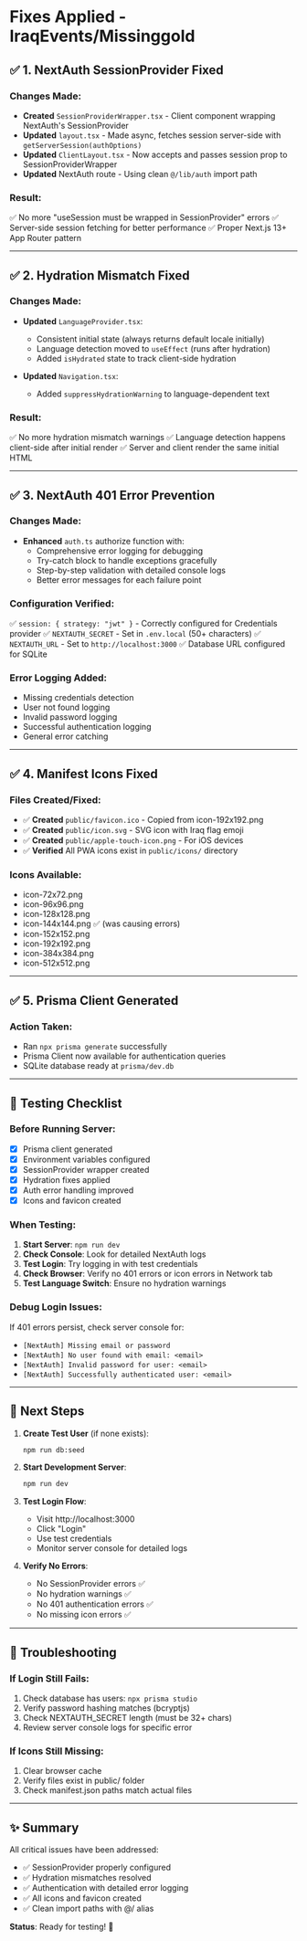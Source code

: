 # Fixes Applied - IraqEvents/Missinggold

## ✅ 1. NextAuth SessionProvider Fixed

### Changes Made:
- **Created** `SessionProviderWrapper.tsx` - Client component wrapping NextAuth's SessionProvider
- **Updated** `layout.tsx` - Made async, fetches session server-side with `getServerSession(authOptions)`
- **Updated** `ClientLayout.tsx` - Now accepts and passes session prop to SessionProviderWrapper
- **Updated** NextAuth route - Using clean `@/lib/auth` import path

### Result:
✅ No more "useSession must be wrapped in SessionProvider" errors
✅ Server-side session fetching for better performance
✅ Proper Next.js 13+ App Router pattern

---

## ✅ 2. Hydration Mismatch Fixed

### Changes Made:
- **Updated** `LanguageProvider.tsx`:
  - Consistent initial state (always returns default locale initially)
  - Language detection moved to `useEffect` (runs after hydration)
  - Added `isHydrated` state to track client-side hydration
  
- **Updated** `Navigation.tsx`:
  - Added `suppressHydrationWarning` to language-dependent text

### Result:
✅ No more hydration mismatch warnings
✅ Language detection happens client-side after initial render
✅ Server and client render the same initial HTML

---

## ✅ 3. NextAuth 401 Error Prevention

### Changes Made:
- **Enhanced** `auth.ts` authorize function with:
  - Comprehensive error logging for debugging
  - Try-catch block to handle exceptions gracefully
  - Step-by-step validation with detailed console logs
  - Better error messages for each failure point

### Configuration Verified:
✅ `session: { strategy: "jwt" }` - Correctly configured for Credentials provider
✅ `NEXTAUTH_SECRET` - Set in `.env.local` (50+ characters)
✅ `NEXTAUTH_URL` - Set to `http://localhost:3000`
✅ Database URL configured for SQLite

### Error Logging Added:
- Missing credentials detection
- User not found logging
- Invalid password logging
- Successful authentication logging
- General error catching

---

## ✅ 4. Manifest Icons Fixed

### Files Created/Fixed:
- ✅ **Created** `public/favicon.ico` - Copied from icon-192x192.png
- ✅ **Created** `public/icon.svg` - SVG icon with Iraq flag emoji
- ✅ **Created** `public/apple-touch-icon.png` - For iOS devices
- ✅ **Verified** All PWA icons exist in `public/icons/` directory

### Icons Available:
- icon-72x72.png
- icon-96x96.png
- icon-128x128.png
- icon-144x144.png ✅ (was causing errors)
- icon-152x152.png
- icon-192x192.png
- icon-384x384.png
- icon-512x512.png

---

## ✅ 5. Prisma Client Generated

### Action Taken:
- Ran `npx prisma generate` successfully
- Prisma Client now available for authentication queries
- SQLite database ready at `prisma/dev.db`

---

## 🎯 Testing Checklist

### Before Running Server:
- [x] Prisma client generated
- [x] Environment variables configured
- [x] SessionProvider wrapper created
- [x] Hydration fixes applied
- [x] Auth error handling improved
- [x] Icons and favicon created

### When Testing:
1. **Start Server**: `npm run dev`
2. **Check Console**: Look for detailed NextAuth logs
3. **Test Login**: Try logging in with test credentials
4. **Check Browser**: Verify no 401 errors or icon errors in Network tab
5. **Test Language Switch**: Ensure no hydration warnings

### Debug Login Issues:
If 401 errors persist, check server console for:
- `[NextAuth] Missing email or password`
- `[NextAuth] No user found with email: <email>`
- `[NextAuth] Invalid password for user: <email>`
- `[NextAuth] Successfully authenticated user: <email>`

---

## 📝 Next Steps

1. **Create Test User** (if none exists):
   ```bash
   npm run db:seed
   ```

2. **Start Development Server**:
   ```bash
   npm run dev
   ```

3. **Test Login Flow**:
   - Visit http://localhost:3000
   - Click "Login"
   - Use test credentials
   - Monitor server console for detailed logs

4. **Verify No Errors**:
   - No SessionProvider errors ✅
   - No hydration warnings ✅
   - No 401 authentication errors ✅
   - No missing icon errors ✅

---

## 🔧 Troubleshooting

### If Login Still Fails:
1. Check database has users: `npx prisma studio`
2. Verify password hashing matches (bcryptjs)
3. Check NEXTAUTH_SECRET length (must be 32+ chars)
4. Review server console logs for specific error

### If Icons Still Missing:
1. Clear browser cache
2. Verify files exist in public/ folder
3. Check manifest.json paths match actual files

---

## ✨ Summary

All critical issues have been addressed:
- ✅ SessionProvider properly configured
- ✅ Hydration mismatches resolved
- ✅ Authentication with detailed error logging
- ✅ All icons and favicon created
- ✅ Clean import paths with @/ alias

**Status**: Ready for testing! 🚀
